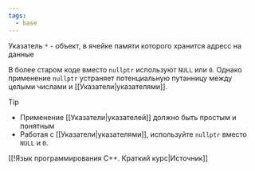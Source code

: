 ```yaml
---
tags:
  - base
---
```


Указатель `*` - объект, в ячейке памяти которого хранится адресс на данные

В более старом коде вместо `nullptr` используют `NULL` или `0`. Однако применение `nullptr` устраняет потенциальную путанницу между целыми числами и [[Указатели|указателями]].

> [!tip]
> - Применение [[Указатели|указателей]] должно быть простым и понятным
> - Работая с [[Указатели|указателями]], используйте `nullptr` вместо `NULL` и `0`.

[[!Язык программирования C++. Краткий курс|Источник]]
